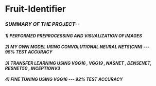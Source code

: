 # Fruit-Identifier


<h3 align= "left"><em>SUMMARY OF THE PROJECT--</em></h3>
<h4 align= "left"><em>1) PERFORMED PREPROCESSING AND VISUALIZATION OF IMAGES </em></h4>
<h4 align= "left"><em>2) MY OWN MODEL USING CONVOLUTIONAL NEURAL NETS(CNN) --- 95% TEST ACCURACY</em></h4>
<h4 align= "left"><em>3) TRANSFER LEARNING USING VGG16 , VGG19 , NASNET , DENSENET, RESNET50 , INCEPTIONV3</em></h4>
<h4 align= "left"><em>4) FINE TUNING USING VGG16 --- 92% TEST ACCURACY</em></h4>










